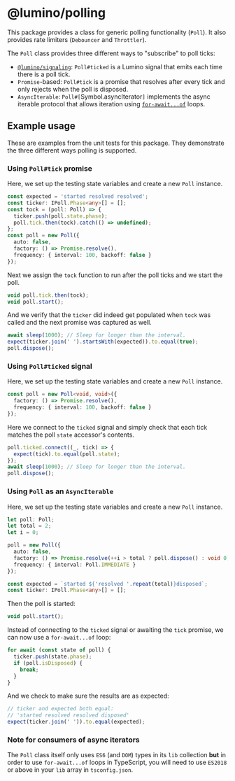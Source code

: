 # @lumino/polling

This package provides a class for generic polling functionality (`Poll`). It
also provides rate limiters (`Debouncer` and `Throttler`).

The `Poll` class provides three different ways to "subscribe" to poll ticks:

- [`@lumino/signaling`](../signaling/): `Poll#ticked` is a Lumino signal that
  emits each time there is a poll tick.
- `Promise`-based: `Poll#tick` is a promise that resolves after every tick and
  only rejects when the poll is disposed.
- `AsyncIterable`: `Poll#[`Symbol.asyncIterator`]` implements the async iterable
  protocol that allows iteration using [`for-await...of`](https://developer.mozilla.org/en-US/docs/Web/JavaScript/Reference/Statements/for-await...of) loops.

## Example usage

These are examples from the unit tests for this package. They
demonstrate the three different ways polling is supported.

### Using `Poll#tick` promise

Here, we set up the testing state variables and create a new `Poll` instance.

```typescript
const expected = 'started resolved resolved';
const ticker: IPoll.Phase<any>[] = [];
const tock = (poll: Poll) => {
  ticker.push(poll.state.phase);
  poll.tick.then(tock).catch(() => undefined);
};
const poll = new Poll({
  auto: false,
  factory: () => Promise.resolve(),
  frequency: { interval: 100, backoff: false }
});
```

Next we assign the `tock` function to run after the poll ticks and
we start the poll.

```typescript
void poll.tick.then(tock);
void poll.start();
```

And we verify that the `ticker` did indeed get populated when `tock`
was called and the next promise was captured as well.

```typescript
await sleep(1000); // Sleep for longer than the interval.
expect(ticker.join(' ').startsWith(expected)).to.equal(true);
poll.dispose();
```

### Using `Poll#ticked` signal

Here, we set up the testing state variables and create a new `Poll` instance.

```typescript
const poll = new Poll<void, void>({
  factory: () => Promise.resolve(),
  frequency: { interval: 100, backoff: false }
});
```

Here we connect to the `ticked` signal and simply check that each
tick matches the poll `state` accessor's contents.

```typescript
poll.ticked.connect((_, tick) => {
  expect(tick).to.equal(poll.state);
});
await sleep(1000); // Sleep for longer than the interval.
poll.dispose();
```

### Using `Poll` as an `AsyncIterable`

Here, we set up the testing state variables and create a new `Poll` instance.

```typescript
let poll: Poll;
let total = 2;
let i = 0;

poll = new Poll({
  auto: false,
  factory: () => Promise.resolve(++i > total ? poll.dispose() : void 0),
  frequency: { interval: Poll.IMMEDIATE }
});

const expected = `started ${'resolved '.repeat(total)}disposed`;
const ticker: IPoll.Phase<any>[] = [];
```

Then the poll is started:

```typescript
void poll.start();
```

Instead of connecting to the `ticked` signal or awaiting the `tick` promise, we can now use a `for-await...of` loop:

```typescript
for await (const state of poll) {
  ticker.push(state.phase);
  if (poll.isDisposed) {
    break;
  }
}
```

And we check to make sure the results are as expected:

```typescript
// ticker and expected both equal:
// 'started resolved resolved disposed'
expect(ticker.join(' ')).to.equal(expected);
```

### Note for consumers of async iterators

The `Poll` class itself only uses `ES6` (and `DOM`) types in its `lib` collection **but** in order to use `for-await...of` loops in TypeScript, you will need to use `ES2018` or above in your `lib` array in `tsconfig.json`.

